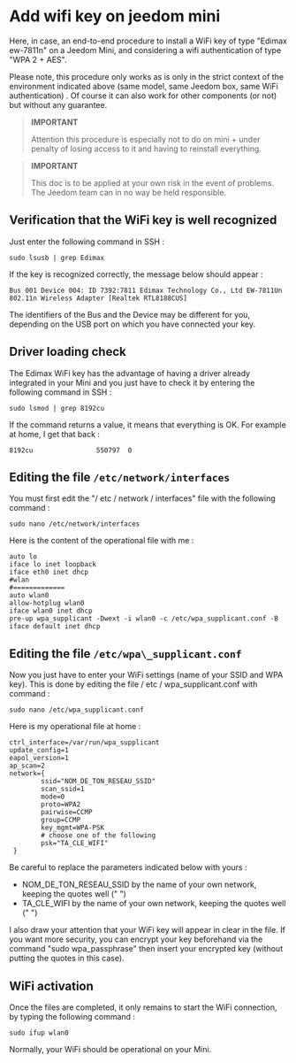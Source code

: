 # Add wifi key on jeedom mini

Here, in case, an end-to-end procedure to install a WiFi key of type "Edimax ew-7811n" on a Jeedom Mini, and considering a wifi authentication of type "WPA 2 + AES".

Please note, this procedure only works as is only in the strict context of the environment indicated above (same model, same Jeedom box, same WiFi authentication) . Of course it can also work for other components (or not) but without any guarantee.

> **IMPORTANT**
>
> Attention this procedure is especially not to do on mini + under penalty of losing access to it and having to reinstall everything.

> **IMPORTANT**
>
> This doc is to be applied at your own risk in the event of problems. The Jeedom team can in no way be held responsible.

## Verification that the WiFi key is well recognized

Just enter the following command in SSH :

``sudo lsusb | grep Edimax``

If the key is recognized correctly, the message below should appear :

``Bus 001 Device 004: ID 7392:7811 Edimax Technology Co., Ltd EW-7811Un 802.11n Wireless Adapter [Realtek RTL8188CUS]``

The identifiers of the Bus and the Device may be different for you, depending on the USB port on which you have connected your key.

## Driver loading check

The Edimax WiFi key has the advantage of having a driver already integrated in your Mini and you just have to check it by entering the following command in SSH :

``sudo lsmod | grep 8192cu``

If the command returns a value, it means that everything is OK. For example at home, I get that back :

``8192cu                550797  0``

## Editing the file ``/etc/network/interfaces``

You must first edit the "/ etc / network / interfaces" file with the following command :

``sudo nano /etc/network/interfaces``

Here is the content of the operational file with me :

````
auto lo
iface lo inet loopback
iface eth0 inet dhcp
#wlan
#=============
auto wlan0
allow-hotplug wlan0
iface wlan0 inet dhcp
pre-up wpa_supplicant -Dwext -i wlan0 -c /etc/wpa_supplicant.conf -B
iface default inet dhcp
````

## Editing the file ``/etc/wpa\_supplicant.conf``

Now you just have to enter your WiFi settings (name of your SSID and WPA key). This is done by editing the file / etc / wpa\_supplicant.conf with command :

``sudo nano /etc/wpa_supplicant.conf``

Here is my operational file at home :

````
ctrl_interface=/var/run/wpa_supplicant
update_config=1
eapol_version=1
ap_scan=2
network={
        ssid="NOM_DE_TON_RESEAU_SSID"
        scan_ssid=1
        mode=0
        proto=WPA2
        pairwise=CCMP
        group=CCMP
        key_mgmt=WPA-PSK
        # choose one of the following
        psk="TA_CLE_WIFI"
 }
````

Be careful to replace the parameters indicated below with yours :

- NOM_DE_TON_RESEAU_SSID by the name of your own network, keeping the quotes well (" ")
- TA_CLE_WIFI by the name of your own network, keeping the quotes well (" ")

I also draw your attention that your WiFi key will appear in clear in the file. If you want more security, you can encrypt your key beforehand via the command "sudo wpa_passphrase" then insert your encrypted key (without putting the quotes in this case).

## WiFi activation

Once the files are completed, it only remains to start the WiFi connection, by typing the following command :

``sudo ifup wlan0``

Normally, your WiFi should be operational on your Mini.
